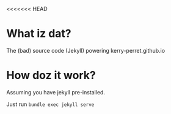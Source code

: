 <<<<<<< HEAD
# What iz dat?
The (bad) source code (Jekyll) powering kerry-perret.github.io

# How doz it work?

Assuming you have jekyll pre-installed.

Just run `bundle exec jekyll serve`
